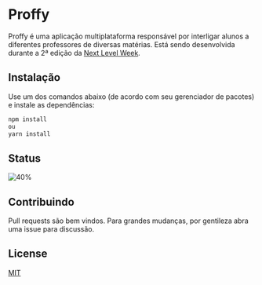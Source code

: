 # Proffy

Proffy é uma aplicação multiplataforma responsável por interligar alunos a diferentes professores de diversas matérias.
Está sendo desenvolvida durante a 2ª edição da [Next Level Week](https://nextlevelweek.com/).

## Instalação

Use um dos comandos abaixo (de acordo com seu gerenciador de pacotes) e instale as dependências: 

```bash
npm install 
ou
yarn install
```

## Status
![40%](https://progress-bar.dev/40)


## Contribuindo
Pull requests são bem vindos. Para grandes mudanças, por gentileza abra uma issue para discussão.


## License
[MIT](https://choosealicense.com/licenses/mit/)
